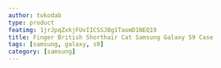 ```yaml
---
author: tokodab
type: product
featimg: 1jrJpqZxkjFUvIICSSJBg1TaomD1NEQ19
title: Finger British Shorthair Cat Samsung Galaxy S9 Case
tags: [samsung, galaxy, s9]
category: [samsung]
---
```


